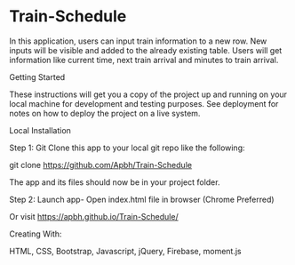 # Train-Schedule

In this application, users can input train information to a new row. New inputs will be visible and added to the already existing table. Users will get information like current time, next train arrival and minutes to train arrival. 

Getting Started

These instructions will get you a copy of the project up and running on your local machine for development and testing purposes. See deployment for notes on how to deploy the project on a live system.

Local Installation

Step 1: Git Clone this app to your local git repo like the following:

git clone https://github.com/Apbh/Train-Schedule

The app and its files should now be in your project folder.

Step 2: Launch app- Open index.html file in browser (Chrome Preferred)

Or visit https://apbh.github.io/Train-Schedule/

Creating With:

HTML, CSS, Bootstrap, Javascript, jQuery, Firebase, moment.js
